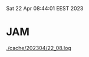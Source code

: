 Sat 22 Apr 08:44:01 EEST 2023
# JAM
<a href='./cache/202304/22_08.log'>./cache/202304/22_08.log</a>
